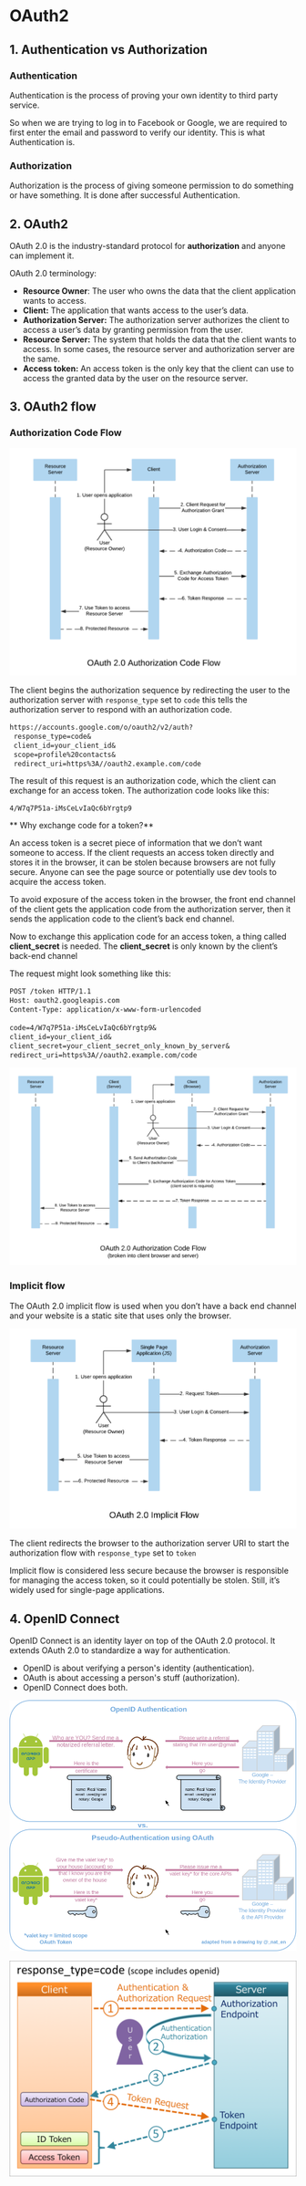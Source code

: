 # OAuth2

## 1. Authentication vs Authorization

### Authentication

Authentication is the process of proving your own identity to third party service.

So when we are trying to log in to Facebook or Google, we are required to first enter the email and password to verify our identity. This is what Authentication is.

### Authorization

Authorization is the process of giving someone permission to do something or have something. It is done after successful Authentication.

## 2. OAuth2

OAuth 2.0 is the industry-standard protocol for **authorization** and anyone can implement it.

OAuth 2.0 terminology:

- **Resource Owner**: The user who owns the data that the client application wants to access.
- **Client:** The application that wants access to the user’s data.
- **Authorization Server:** The authorization server authorizes the client to access a user’s data by granting permission from the user.
- **Resource Server:** The system that holds the data that the client wants to access. In some cases, the resource server and authorization server are the same.
- **Access token:** An access token is the only key that the client can use to access the granted data by the user on the resource server.

## 3. OAuth2 flow

### Authorization Code Flow

![](../../assets/images/security/oauth_authorization_code_flow.png)

The client begins the authorization sequence by redirecting the user to the authorization server with `response_type` set to `code` this tells the authorization server to respond with an authorization code.

```
https://accounts.google.com/o/oauth2/v2/auth?
 response_type=code&
 client_id=your_client_id&
 scope=profile%20contacts&
 redirect_uri=https%3A//oauth2.example.com/code
```

The result of this request is an authorization code, which the client can exchange for an access token. The authorization code looks like this:

```
4/W7q7P51a-iMsCeLvIaQc6bYrgtp9
```

** Why exchange code for a token?**

An access token is a secret piece of information that we don’t want someone to access. If the client requests an access token directly and stores it in the browser, it can be stolen because browsers are not fully secure. Anyone can see the page source or potentially use dev tools to acquire the access token.

To avoid exposure of the access token in the browser, the front end channel of the client gets the application code from the authorization server, then it sends the application code to the client’s back end channel.

Now to exchange this application code for an access token, a thing called **client_secret** is needed. The **client_secret** is only known by the client’s back-end channel

The request might look something like this:

```
POST /token HTTP/1.1
Host: oauth2.googleapis.com
Content-Type: application/x-www-form-urlencoded

code=4/W7q7P51a-iMsCeLvIaQc6bYrgtp9&
client_id=your_client_id&
client_secret=your_client_secret_only_known_by_server&
redirect_uri=https%3A//oauth2.example.com/code
```

![](../../assets/images/security/oauth_authorization_code_flow2.png)

### Implicit flow

The OAuth 2.0 implicit flow is used when you don’t have a back end channel and your website is a static site that uses only the browser.

![](../../assets/images/security/oauth_implicit_flow.png)

The client redirects the browser to the authorization server URI to start the authorization flow with `response_type` set to `token`

Implicit flow is considered less secure because the browser is responsible for managing the access token, so it could potentially be stolen. Still, it’s widely used for single-page applications.

## 4. OpenID Connect

OpenID Connect is an identity layer on top of the OAuth 2.0 protocol. It extends OAuth 2.0 to standardize a way for authentication.

- OpenID is about verifying a person's identity (authentication).
- OAuth is about accessing a person's stuff (authorization).
- OpenID Connect does both.

![](../../assets/images/security/oauth_vs_openid.png)

![](../../assets/images/security/open_id_authorization_code_flow.png)
